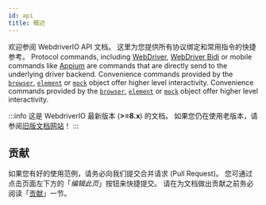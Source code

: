 ```yaml
---
id: api
title: 概述
---
```


欢迎参阅 WebdriverIO API 文档。 这里为您提供所有协议绑定和常用指令的快捷参考。 Protocol commands, including [WebDriver](/docs/api/webdriver), [WebDriver Bidi](/docs/api/webdriverBidi) or mobile commands like [Appium](http://appium.io) are commands that are directly send to the underlying driver backend. Convenience commands provided by the [`browser`](/docs/api/browser), [`element`](/docs/api/element) or [`mock`](/docs/api/mock) object offer higher level interactivity. Convenience commands provided by the [`browser`](/docs/api/browser), [`element`](/docs/api/element) or [`mock`](/docs/api/mock) object offer higher level interactivity.

:::info
这是 WebdriverIO 最新版本 (__>=8.x__) 的文档。 如果您仍在使用老版本，请参阅[旧版文档网站](/versions)！
:::

## 贡献

如果您有好的使用范例，请务必向我们提交合并请求 (Pull Request)。 您可通过点击页面左下方的「_编辑此页_」按钮来快捷提交。 请在为文档做出贡献之前务必阅读「[贡献](https://github.com/webdriverio/webdriverio/blob/main/CONTRIBUTING.md)」一节。
